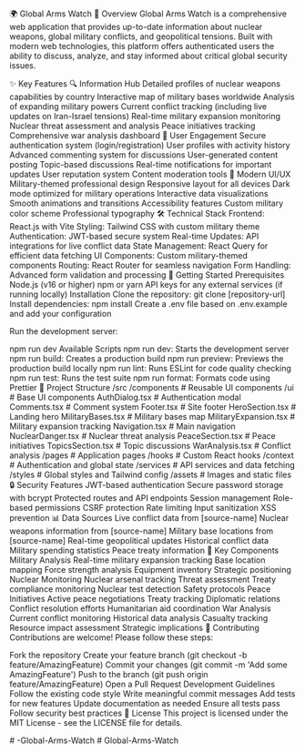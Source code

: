 🌍 Global Arms Watch
📌 Overview
Global Arms Watch is a comprehensive web application that provides up-to-date information about nuclear weapons, global military conflicts, and geopolitical tensions. Built with modern web technologies, this platform offers authenticated users the ability to discuss, analyze, and stay informed about critical global security issues.

✨ Key Features
🔍 Information Hub
Detailed profiles of nuclear weapons capabilities by country
Interactive map of military bases worldwide
Analysis of expanding military powers
Current conflict tracking (including live updates on Iran-Israel tensions)
Real-time military expansion monitoring
Nuclear threat assessment and analysis
Peace initiatives tracking
Comprehensive war analysis dashboard
👥 User Engagement
Secure authentication system (login/registration)
User profiles with activity history
Advanced commenting system for discussions
User-generated content posting
Topic-based discussions
Real-time notifications for important updates
User reputation system
Content moderation tools
🎨 Modern UI/UX
Military-themed professional design
Responsive layout for all devices
Dark mode optimized for military operations
Interactive data visualizations
Smooth animations and transitions
Accessibility features
Custom military color scheme
Professional typography
🛠 Technical Stack
Frontend: React.js with Vite
Styling: Tailwind CSS with custom military theme
Authentication: JWT-based secure system
Real-time Updates: API integrations for live conflict data
State Management: React Query for efficient data fetching
UI Components: Custom military-themed components
Routing: React Router for seamless navigation
Form Handling: Advanced form validation and processing
🚀 Getting Started
Prerequisites
Node.js (v16 or higher)
npm or yarn
API keys for any external services (if running locally)
Installation
Clone the repository:
git clone [repository-url]
Install dependencies:
npm install
Create a .env file based on .env.example and add your configuration

Run the development server:

npm run dev
Available Scripts
npm run dev: Starts the development server
npm run build: Creates a production build
npm run preview: Previews the production build locally
npm run lint: Runs ESLint for code quality checking
npm run test: Runs the test suite
npm run format: Formats code using Prettier
📂 Project Structure
/src
  /components      # Reusable UI components
    /ui           # Base UI components
    AuthDialog.tsx    # Authentication modal
    Comments.tsx      # Comment system
    Footer.tsx        # Site footer
    HeroSection.tsx   # Landing hero
    MilitaryBases.tsx # Military bases map
    MilitaryExpansion.tsx # Military expansion tracking
    Navigation.tsx    # Main navigation
    NuclearDanger.tsx # Nuclear threat analysis
    PeaceSection.tsx  # Peace initiatives
    TopicsSection.tsx # Topic discussions
    WarAnalysis.tsx   # Conflict analysis
  /pages           # Application pages
  /hooks           # Custom React hooks
  /context         # Authentication and global state
  /services        # API services and data fetching
  /styles          # Global styles and Tailwind config
  /assets          # Images and static files
🔒 Security Features
JWT-based authentication
Secure password storage with bcrypt
Protected routes and API endpoints
Session management
Role-based permissions
CSRF protection
Rate limiting
Input sanitization
XSS prevention
📊 Data Sources
Live conflict data from [source-name]
Nuclear weapons information from [source-name]
Military base locations from [source-name]
Real-time geopolitical updates
Historical conflict data
Military spending statistics
Peace treaty information
🎯 Key Components
Military Analysis
Real-time military expansion tracking
Base location mapping
Force strength analysis
Equipment inventory
Strategic positioning
Nuclear Monitoring
Nuclear arsenal tracking
Threat assessment
Treaty compliance monitoring
Nuclear test detection
Safety protocols
Peace Initiatives
Active peace negotiations
Treaty tracking
Diplomatic relations
Conflict resolution efforts
Humanitarian aid coordination
War Analysis
Current conflict monitoring
Historical data analysis
Casualty tracking
Resource impact assessment
Strategic implications
🤝 Contributing
Contributions are welcome! Please follow these steps:

Fork the repository
Create your feature branch (git checkout -b feature/AmazingFeature)
Commit your changes (git commit -m 'Add some AmazingFeature')
Push to the branch (git push origin feature/AmazingFeature)
Open a Pull Request
Development Guidelines
Follow the existing code style
Write meaningful commit messages
Add tests for new features
Update documentation as needed
Ensure all tests pass
Follow security best practices
📝 License
This project is licensed under the MIT License - see the LICENSE file for details.

#   - G l o b a l - A r m s - W a t c h  
 #   G l o b a l - A r m s - W a t c h  
 